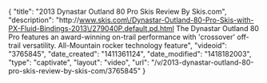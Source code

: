 {
    "title": "2013 Dynastar Outland 80 Pro Skis Review By Skis.com",
    "description": "http:\/\/www.skis.com\/Dynastar-Outland-80-Pro-Skis-with-PX-Fluid-Bindings-2013\/279040P,default,pd.html  The Dynastar Outland 80 Pro features an award-winning on-trail performance with 'crossover' off-trail versatility. All-Mountain rocker technology feature",
    "videoid": "3765845",
    "date_created": "1411361124",
    "date_modified": "1418182003",
    "type": "captivate",
    "layout": "video",
    "url": "\/v\/2013-dynastar-outland-80-pro-skis-review-by-skis-com\/3765845"
}